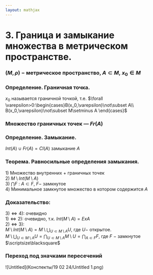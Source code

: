 ```yaml
---  
layout: mathjax  
---  
```

  
# 3. Граница и замыкание множества в метрическом пространстве.  
  
### $(M,\rho)~-~$метрическое пространство, $A\subset M,~x_0\in M$  
  
### Определение. Граничная точка.  
$x_0$ называется граничной точкой, т.е. $\forall \varepsilon>0:\begin{cases}B(x_0,\varepsilon)\not\subset A\\  
B(x_0,\varepsilon)\not\subset M\setminus A  
\end{cases}$  
  
### Множество граничных точек — $Fr(A)$  
  
### Определение. Замыкание.  
$Int(A)~\cup~Fr(A)=Cl(A)$ замыкание $A$  
  
### Теорема. Равносильные определения замыкания.  
$1)$ Множество внутренних + граничных точек  
$2)$ $M \setminus Int(M \setminus A)$  
$3)$ $\bigcap F$ : $A \subset F$, $F -$  замкнутое  
$4)$ Минимальное замкнутое множество в котором содержится $A$  
  
### Доказательство:  
$3)\Leftrightarrow4)$: очевидно  
$1)\Leftrightarrow2)$: очевидно, т.к. $Int(M \setminus A) = Ex A$  
$2)\Leftrightarrow3)$:  
$M \setminus Int(M \setminus A) = M \setminus \displaystyle\bigcup_{U \subset M \setminus A}U,$ где $U -$  открытое.  
$M \setminus \displaystyle\bigcup_{U \subset M \setminus A}U=\bigcap_{U \subset M \setminus A} {M\setminus U}=\bigcap_{A\subset F}F$, где $F~-$ замкнутое  $\scriptsize\blacksquare$  
  
### Переход под значками пересечений  
  
![Untitled](Конспекты/19 02 24/Untitled 1.png)  
